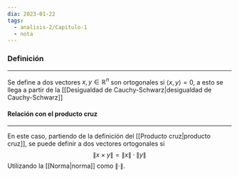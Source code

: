 ```yaml
---
dia: 2023-01-22
tags:
  - analisis-2/Capitulo-1
  - nota
---
```

### Definición
---
Se define a dos vectores $x, y \in \mathbb{R}^n$ son ortogonales si $\langle x, y \rangle = 0$, a esto se llega a partir de la [[Desigualdad de Cauchy-Schwarz|desigualdad de Cauchy-Schwarz]] 

#### Relación con el producto cruz
---
En este caso, partiendo de la definición del [[Producto cruz|producto cruz]], se puede definir a dos vectores ortogonales si 
$$ \lVert x \times y \rVert = \lVert x \rVert \cdot \lVert y \rVert$$
Utilizando la [[Norma|norma]] como $\lVert \cdot \rVert$.